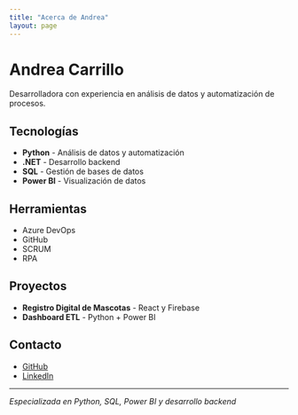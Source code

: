 ```yaml
---
title: "Acerca de Andrea"
layout: page
---
```


# Andrea Carrillo

Desarrolladora con experiencia en análisis de datos y automatización de procesos.

## Tecnologías

- **Python** - Análisis de datos y automatización
- **.NET** - Desarrollo backend
- **SQL** - Gestión de bases de datos
- **Power BI** - Visualización de datos

## Herramientas

- Azure DevOps
- GitHub
- SCRUM
- RPA

## Proyectos

- **Registro Digital de Mascotas** - React y Firebase
- **Dashboard ETL** - Python + Power BI

## Contacto

- [GitHub](https://github.com/AndCarrillo)
- [LinkedIn](#)

---

*Especializada en Python, SQL, Power BI y desarrollo backend*
